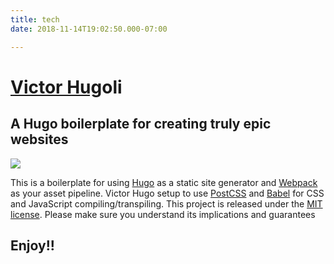 ```yaml
---
title: tech
date: 2018-11-14T19:02:50.000-07:00

---
```

# [Victor Hug](https://github.com/netlify-templates/victor-hugo)oli

## A Hugo boilerplate for creating truly epic websites

![](https://hebammekim.netlify.app/.netlify/large-media/screenshot-2021-03-10-at-13-35-52.png)

This is a boilerplate for using [Hugo](https://gohugo.io/) as a static site generator and [Webpack](https://webpack.js.org/) as your asset pipeline. Victor Hugo setup to use [PostCSS](http://postcss.org/) and [Babel](https://babeljs.io/) for CSS and JavaScript compiling/transpiling. This project is released under the [MIT license](LICENSE). Please make sure you understand its implications and guarantees

## Enjoy!! 